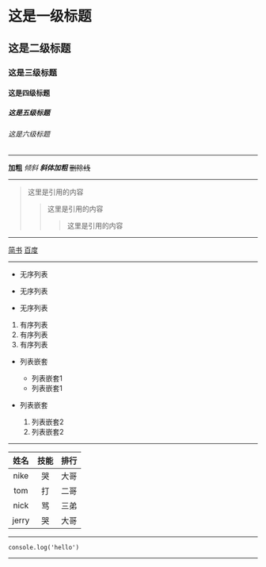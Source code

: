 # 这是一级标题
## 这是二级标题
### 这是三级标题
#### 这是四级标题
##### 这是五级标题
###### 这是六级标题
---
**加粗**
*倾斜*
***斜体加粗***
~~删除线~~
***

>这里是引用的内容
>>这里是引用的内容
>>>这里是引用的内容
***

[简书](http://jianshu.com)
[百度](http://baidu.com)
***

+ 无序列表
- 无序列表
* 无序列表
1. 有序列表
2. 有序列表
3. 有序列表
+ 列表嵌套
   + 列表嵌套1
   + 列表嵌套1

+ 列表嵌套
   1. 列表嵌套2
   2. 列表嵌套2
***

姓名|技能|排行
:--:|:--:|:--:
nike|哭|大哥
tom|打|二哥
nick|骂|三弟
jerry|哭|大哥
***

`console.log('hello')`
***


